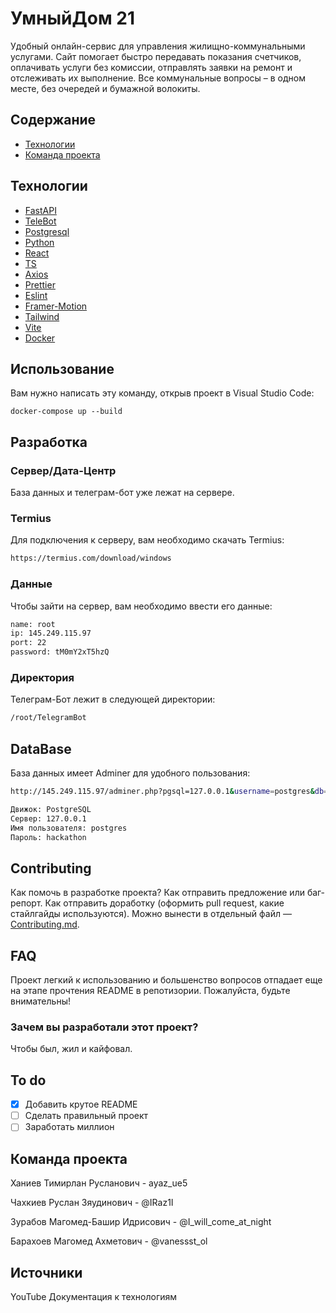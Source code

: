 # УмныйДом 21
Удобный онлайн-сервис для управления жилищно-коммунальными услугами.
Сайт помогает быстро передавать показания счетчиков, оплачивать услуги без комиссии, отправлять заявки на ремонт и отслеживать их выполнение. Все коммунальные вопросы – в одном месте, без очередей и бумажной волокиты.



## Содержание
- [Технологии](#технологии)
- [Команда проекта](#команда-проекта)

## Технологии
- [FastAPI](https://fastapi.tiangolo.com/)
- [TeleBot](https://pypi.org/project/pyTelegramBotAPI/)
- [Postgresql](https://www.postgresql.org/)
- [Python](https://www.python.org/)
- [React](https://react.dev/)
- [TS](https://www.typescriptlang.org/)
- [Axios](https://axios-http.com/ru/docs/intro)
- [Prettier](https://prettier.io/)
- [Eslint](https://eslint.org/)
- [Framer-Motion](https://motion.dev/)
- [Tailwind](https://tailwindcss.com/)
- [Vite](https://vite.dev/)
- [Docker](https://selectel.ru/blog/what-is-docker/)

## Использование


Вам нужно написать эту команду, открыв проект в Visual Studio Code:
```
docker-compose up --build
```

## Разработка

### Сервер/Дата-Центр
База данных и телеграм-бот уже лежат на сервере.

### Termius
Для подключения к серверу, вам необходимо скачать Termius:
```sh
https://termius.com/download/windows
```

### Данные
Чтобы зайти на сервер, вам необходимо ввести его данные:
```sh
name: root
ip: 145.249.115.97
port: 22
password: tM0mY2xT5hzQ
```

### Директория
Телеграм-Бот лежит в следующей директории: 
```sh
/root/TelegramBot


```

## DataBase
База данных имеет Adminer для удобного пользования:
```sh
http://145.249.115.97/adminer.php?pgsql=127.0.0.1&username=postgres&db=&ns=public

Движок: PostgreSQL
Сервер: 127.0.0.1
Имя пользователя: postgres
Пароль: hackathon
```

## Contributing
Как помочь в разработке проекта? Как отправить предложение или баг-репорт. Как отправить доработку (оформить pull request, какие стайлгайды используются). Можно вынести в отдельный файл — [Contributing.md](./CONTRIBUTING.md).

## FAQ 
Проект легкий к использованию и большенство вопросов отпадает еще на этапе прочтения README в репотизории. Пожалуйста, будьте внимательны!

### Зачем вы разработали этот проект?
Чтобы был, жил и кайфовал.

## To do
- [x] Добавить крутое README
- [ ] Сделать правильный проект
- [ ] Заработать миллион

## Команда проекта
Ханиев Тимирлан Русланович - ayaz_ue5

Чахкиев Руслан Зяудинович - @IRaz1I

Зурабов Магомед-Башир Идрисович - @I_will_come_at_night

Барахоев Магомед Ахметович - @vanessst_ol

## Источники
YouTube
Документация к технологиям
